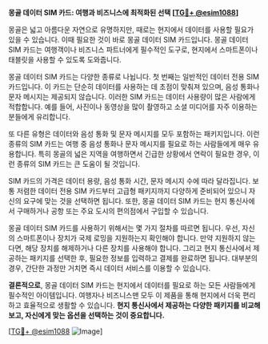 **몽골 데이터 SIM 카드: 여행과 비즈니스에 최적화된 선택 [[TG💪+ @esim1088](https://t.me/s/esim1088)]**

몽골은 넓고 아름다운 자연으로 유명하지만, 때로는 현지에서 데이터를 사용할 필요가 있을 수 있습니다. 이때 필요한 것이 바로 몽골 데이터 SIM 카드입니다. 몽골 데이터 SIM 카드는 여행객이나 비즈니스 파트너에게 필수적인 도구로, 현지에서 스마트폰이나 태블릿을 사용할 수 있도록 도와줍니다.

몽골 데이터 SIM 카드는 다양한 종류로 나뉩니다. 첫 번째는 일반적인 데이터 전용 SIM 카드입니다. 이 카드는 단순히 데이터를 사용하는 데 초점이 맞춰져 있으며, 음성 통화나 문자 메시지는 제공되지 않습니다. 이러한 SIM 카드는 데이터 사용량이 많은 사람에게 적합합니다. 예를 들어, 사진이나 동영상을 많이 촬영하고 소셜 미디어를 자주 이용하는 분들에게 유리합니다.

또 다른 유형은 데이터와 음성 통화 및 문자 메시지를 모두 포함하는 패키지입니다. 이런 종류의 SIM 카드는 여행 중 음성 통화나 문자 메시지를 필요로 하는 사람들에게 매우 유용합니다. 특히 몽골의 넓은 지역을 여행하면서 긴급한 상황에서 연락이 필요한 경우, 이런 종류의 SIM 카드는 큰 도움이 될 것입니다.

SIM 카드의 가격은 데이터 용량, 음성 통화 시간, 문자 메시지 수에 따라 달라집니다. 보통 저렴한 데이터 전용 SIM 카드부터 고급형 패키지까지 다양하게 준비되어 있으니 자신의 요구에 맞는 것을 선택하면 됩니다. 또한, 몽골 데이터 SIM 카드는 현지 통신사에서 구매하거나 공항 또는 주요 도시의 편의점에서 구입할 수 있습니다.

몽골 데이터 SIM 카드를 사용하기 위해서는 몇 가지 절차를 따르면 됩니다. 우선, 자신의 스마트폰이나 장치가 국제 로밍을 지원하는지 확인해야 합니다. 만약 지원하지 않는다면, 해당 장치를 해제하거나 다른 장치를 사용해야 합니다. 그리고 현지 통신사에서 제공하는 패키지를 선택한 후, 필요한 정보를 입력하고 결제를 완료하면 됩니다. 대부분의 경우, 간단한 과정만 거치면 즉시 데이터 서비스를 이용할 수 있습니다.

**결론적으로**, 몽골 데이터 SIM 카드는 현지에서 데이터를 필요로 하는 모든 사람들에게 필수적인 아이템입니다. 여행자나 비즈니스맨 모두 이 제품을 통해 현지에서 더욱 편리하고 효율적으로 생활할 수 있습니다. **현지 통신사에서 제공하는 다양한 패키지를 비교해보고, 자신에게 맞는 옵션을 선택하는 것이 중요합니다.**

[[TG💪+ @esim1088](https://t.me/s/esim1088) ![Image](https://i.postimg.cc/Y0z9fWf4/image.png)]